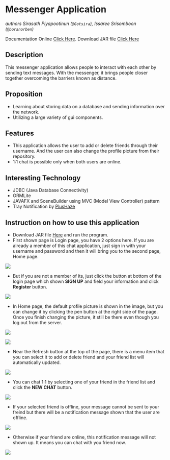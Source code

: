 # Messenger Application

*authors Sirasath Piyapootinun (`@Gotsira`),
Issaree Srisomboon (`@boranorben`)*

Documentation Online [Click Here](https://gotsira.github.io/chatapplication/).
Download JAR file [Click Here](https://github.com/Gotsira/chatapplication/blob/master/chatapplication.jar)

## Description
This messenger application allows people to interact with each other by sending text messages. With the messenger, it brings people closer together overcoming the barriers known as distance.

## Proposition

- Learning about storing data on a database and sending information over the network.
- Utilizing a large variety of gui components.

## Features

- This application allows the user to add or delete friends through their username. And the user can also change the profile picture from their repository.
- 1:1 chat is possible only when both users are online.

## Interesting Technology

- JDBC (Java Database Connectivity)
- ORMLite
- JAVAFX and SceneBuilder using MVC (Model View Controller) pattern
- Tray Notification by [PlusHaze][1]

[1]: https://github.com/PlusHaze/TrayNotification "PlusHaze"

## Instruction on how to use this application
- Download JAR file [Here](https://github.com/Gotsira/chatapplication/blob/master/chatapplication.jar) and run the program.
- First shown page is Login page, you have 2 options here. If you are already a member of this chat application, just sign in with your username and password and then it will bring you to the second page, Home page.

![](http://i.imgur.com/b41EHtM.jpg)
- But if you are not a member of its, just click the button at bottom of the login page which shown **SIGN UP** and field your information and click **Register** button.

![](http://i.imgur.com/uGGNrvp.jpg)

- In Home page, the default profile picture is shown in the image, but you can change it by clicking the pen button at the right side of the page. Once you finish changing the picture, it still be there even though you log out from the server.

![](http://i.imgur.com/0baxqez.jpg)

![](http://i.imgur.com/2OZPzg3.jpg)

- Near the Refresh button at the top of the page, there is a menu item that you can select it to add or delete friend and your friend list will automatically updated.

![](http://i.imgur.com/vM4Ogzu.jpg)

- You can chat 1:1 by selecting one of your friend in the friend list and click the **NEW CHAT** button.

![](http://i.imgur.com/rmM73es.jpg)

- If your selected friend is offline, your message cannot be sent to your freind but there will be a notification message shown that the user are offline.

![](http://i.imgur.com/8V3rLej.jpg)

- Otherwise if your friend are online, this notification message will not shown up. It means you can chat with you friend now.

![](http://i.imgur.com/cymcnxL.jpg)
